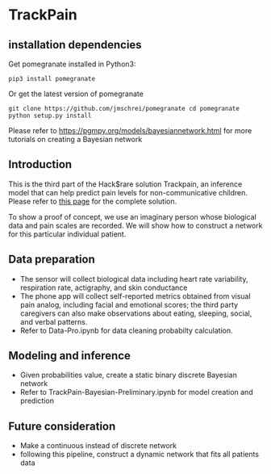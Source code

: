 # TrackPain

## installation dependencies

Get pomegranate installed in Python3:

`pip3 install pomegranate`

Or get the latest version of pomegranate

`git clone https://github.com/jmschrei/pomegranate
cd pomegranate
python setup.py install`


Please refer to https://pgmpy.org/models/bayesiannetwork.html for more tutorials on creating a Bayesian network

## Introduction

This is the third part of the Hack$rare solution Trackpain, an inference model that can help predict pain levels for non-communicative children. Please refer to [this page](https://www.synapse.org/#!Synapse:syn26015614/wiki/) for the complete solution.

To show a proof of concept, we use an imaginary person whose biological data and pain scales are recorded. We will show how to construct a network for this particular individual patient. 

## Data preparation

- The sensor will collect biological data including heart rate variability, respiration rate, actigraphy, and skin conductance
- The phone app will collect self-reported metrics obtained from visual pain analog, including facial and emotional scores; the third party caregivers can also make observations about eating, sleeping, social, and verbal patterns. 
- Refer to Data-Pro.ipynb for data cleaning probabilty calculation. 

## Modeling and inference
- Given probabilities value, create a static binary discrete Bayesian network
- Refer to TrackPain-Bayesian-Preliminary.ipynb for model creation and prediction

## Future consideration 
- Make a continuous instead of discrete network
- following this pipeline, construct a dynamic network that fits all patients data




